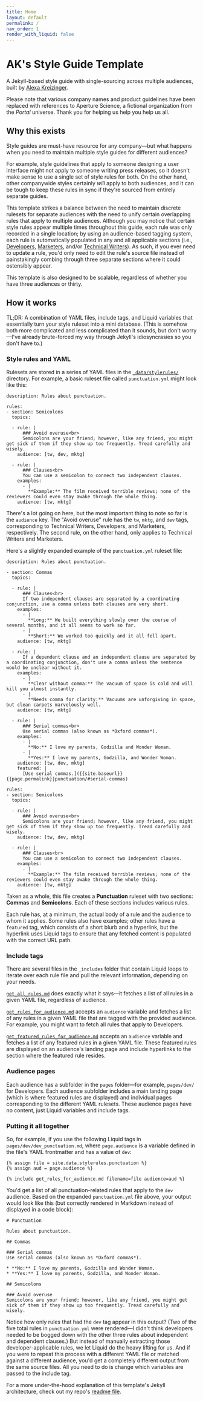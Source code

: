```yaml
---
title: Home
layout: default
permalink: /
nav_order: 1
render_with_liquid: false
---
```

# AK's Style Guide Template
A Jekyll-based style guide with single-sourcing across multiple audiences, built by [Alexa Kreizinger](https://alexakreizinger.com/).

Please note that various company names and product guidelines have been replaced with references to Aperture Science, a fictional organization from the *Portal* universe. Thank you for helping us help you help us all.

## Why this exists

Style guides are must-have resource for any company—but what happens when you need to maintain multiple style guides for different audiences?

For example, style guidelines that apply to someone designing a user interface might not apply to someone writing press releases, so it doesn't make sense to use a single set of style rules for both. On the other hand, other companywide styles certainly *will* apply to both audiences, and it can be tough to keep these rules in sync if they're sourced from entirely separate guides. 

This template strikes a balance between the need to maintain discrete rulesets for separate audiences with the need to unify certain overlapping rules that apply to multiple audiences. Although you may notice that certain style rules appear multiple times throughout this guide, each rule was only recorded in a single location; by using an audience-based tagging system, each rule is automatically populated in any and all applicable sections (i.e., [Developers](/styleguidetemplate/dev), [Marketers](/styleguidetemplate/mktg), and/or [Technical Writers](/styleguidetemplate/tw)). As such, if you ever need to update a rule, you'd only need to edit the rule's source file instead of painstakingly combing through three separate sections where it could ostensibly appear.

This template is also designed to be scalable, regardless of whether you have three audiences or thirty.

## How it works

TL;DR: A combination of YAML files, include tags, and Liquid variables that essentially turn your style ruleset into a mini database. (This is somehow both more complicated and less complicated than it sounds, but don't worry—I've already brute-forced my way through Jekyll's idiosyncrasies so you don't have to.)

### Style rules and YAML
Rulesets are stored in a series of YAML files in the [`_data/stylerules/`](https://github.com/alexakreizinger/styleguidetemplate/tree/main/_data/stylerules) directory. For example, a basic ruleset file called `punctuation.yml` might look like this:

```
description: Rules about punctuation.

rules:
- section: Semicolons
  topics:

  - rule: |
      ### Avoid overuse<br>
      Semicolons are your friend; however, like any friend, you might get sick of them if they show up too frequently. Tread carefully and wisely.
    audience: [tw, dev, mktg]

  - rule: |
      ### Clauses<br>
      You can use a semicolon to connect two independent clauses.
    examples:
      - |
        **Example:** The film received terrible reviews; none of the reviewers could even stay awake through the whole thing.
    audience: [tw, mktg]
```

There's a lot going on here, but the most important thing to note so far is the `audience` key. The "Avoid overuse" rule has the `tw`, `mktg`, and `dev` tags, corresponding to Technical Writers, Developers, and Marketers, respectively. The second rule, on the other hand, only applies to Technical Writers and Marketers.

Here's a slightly expanded example of the `punctuation.yml` ruleset file:

```
description: Rules about punctuation.

- section: Commas
  topics:

  - rule: |
      ### Clauses<br>
      If two independent clauses are separated by a coordinating conjunction, use a comma unless both clauses are very short.
    examples:
      - |
        **Long:** We built everything slowly over the course of several months, and it all seems to work so far.
      - |
        **Short:** We worked too quickly and it all fell apart.
    audience: [tw, mktg]

  - rule: |
      If a dependent clause and an independent clause are separated by a coordinating conjunction, don't use a comma unless the sentence would be unclear without it.
    examples:
      - |
        **Clear without comma:** The vacuum of space is cold and will kill you almost instantly. 
      - |
        **Needs comma for clarity:** Vacuums are unforgiving in space, but clean carpets marvelously well.
    audience: [tw, mktg]

  - rule: |
      ### Serial commas<br>
      Use serial commas (also known as *Oxford commas*).
    examples:
      - |
        **No:** I love my parents, Godzilla and Wonder Woman.
      - |
        **Yes:** I love my parents, Godzilla, and Wonder Woman.
    audience: [tw, dev, mktg]
    featured: |
      [Use serial commas.]({{site.baseurl}}{{page.permalink}}punctuation/#serial-commas)

rules:
- section: Semicolons
  topics:

  - rule: |
      ### Avoid overuse<br>
      Semicolons are your friend; however, like any friend, you might get sick of them if they show up too frequently. Tread carefully and wisely.
    audience: [tw, dev, mktg]

  - rule: |
      ### Clauses<br>
      You can use a semicolon to connect two independent clauses.
    examples:
      - |
        **Example:** The film received terrible reviews; none of the reviewers could even stay awake through the whole thing.
    audience: [tw, mktg]
```

Taken as a whole, this file creates a **Punctuation** ruleset with two sections: **Commas** and **Semicolons**. Each of these sections includes various rules.

Each rule has, at a minimum, the actual body of a rule and the audience to whom it applies. Some rules also have examples; other rules have a `featured` tag, which consists of a short blurb and a hyperlink, but the hyperlink uses Liquid tags to ensure that any fetched content is populated with the correct URL path.

### Include tags
There are several files in the `_includes` folder that contain Liquid loops to iterate over each rule file and pull the relevant information, depending on your needs.

[`get_all_rules.md`](https://github.com/alexakreizinger/styleguidetemplate/blob/main/_includes/get_all_rules.md) does exactly what it says—it fetches a list of all rules in a given YAML file, regardless of audience.

[`get_rules_for_audience.md`](https://github.com/alexakreizinger/styleguidetemplate/blob/main/_includes/get_rules_for_audience.md) accepts an `audience` variable and fetches a list of any rules in a given YAML file that are tagged with the provided audience. For example, you might want to fetch all rules that apply to Developers.

[`get_featured_rules_for_audience.md`](https://github.com/alexakreizinger/styleguidetemplate/blob/main/_includes/get_featured_rules_for_audience.md) accepts an `audience` variable and fetches a list of any featured rules in a given YAML file. These featured rules are displayed on an audience's landing page and include hyperlinks to the section where the featured rule resides.

### Audience pages

Each audience has a subfolder in the `pages` folder—for example, `pages/dev/` for Developers. Each audience subfolder includes a main landing page (which is where featured rules are displayed) and individual pages corresponding to the different YAML rulesets. These audience pages have no content, just Liquid variables and include tags.

### Putting it all together

So, for example, if you use the following Liquid tags in `pages/dev/dev_punctuation.md`, where `page.audience` is a variable defined in the file's YAML frontmatter and has a value of `dev`:

```
{% assign file = site.data.stylerules.punctuation %}
{% assign aud = page.audience %}

{% include get_rules_for_audience.md filename=file audience=aud %}
```

You'd get a list of all punctuation-related rules that apply to the `dev` audience. Based on the expanded `punctuation.yml` file above, your output would look like this (but correctly rendered in Markdown instead of displayed in a code block):

```
# Punctuation

Rules about punctuation.

## Commas

### Serial commas
Use serial commas (also known as *Oxford commas*).

* **No:** I love my parents, Godzilla and Wonder Woman.
* **Yes:** I love my parents, Godzilla, and Wonder Woman.

## Semicolons

### Avoid overuse
Semicolons are your friend; however, like any friend, you might get sick of them if they show up too frequently. Tread carefully and wisely.

```

Notice how only rules that had the `dev` tag appear in this output? (Two of the five total rules in `punctuation.yml` were rendered—I didn't think developers needed to be bogged down with the other three rules about independent and dependent clauses.) But instead of manually extracting those developer-applicable rules, we let Liquid do the heavy lifting for us. And if you were to repeat this process with a different YAML file or matched against a different audience, you'd get a completely different output from the same source files. All you need to do is change which variables are passed to the include tag.

For a more under-the-hood explanation of this template's Jekyll architecture, check out my repo's [readme file](https://github.com/alexakreizinger/styleguidetemplate#readme).